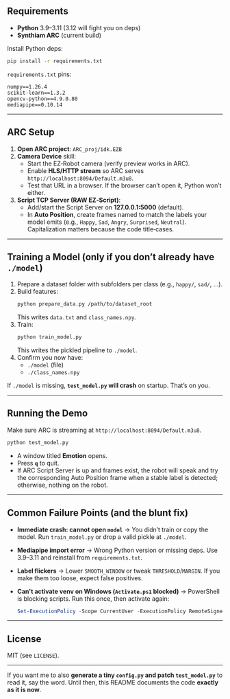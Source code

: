 ## Requirements

- **Python** 3.9–3.11 (3.12 will fight you on deps)
- **Synthiam ARC** (current build)

Install Python deps:

```bash
pip install -r requirements.txt
```

`requirements.txt` pins:
```
numpy==1.26.4
scikit-learn==1.3.2
opencv-python==4.9.0.80
mediapipe==0.10.14
```

---

## ARC Setup

1. **Open ARC project**: `ARC_proj/idk.EZB`
2. **Camera Device** skill:
   - Start the EZ‑Robot camera (verify preview works in ARC).
   - Enable **HLS/HTTP stream** so ARC serves `http://localhost:8094/Default.m3u8`.
   - Test that URL in a browser. If the browser can’t open it, Python won’t either.
3. **Script TCP Server (RAW EZ‑Script)**:
   - Add/start the Script Server on **127.0.0.1:5000** (default).
   - In **Auto Position**, create frames named to match the labels your model emits (e.g., `Happy`, `Sad`, `Angry`, `Surprised`, `Neutral`). Capitalization matters because the code title‑cases.
   
---

## Training a Model (only if you don’t already have `./model`)

1. Prepare a dataset folder with subfolders per class (e.g., `happy/`, `sad/`, …).
2. Build features:
   ```bash
   python prepare_data.py /path/to/dataset_root
   ```
   This writes `data.txt` and `class_names.npy`.
3. Train:
   ```bash
   python train_model.py
   ```
   This writes the pickled pipeline to `./model`.
4. Confirm you now have:
   - `./model` (file)  
   - `./class_names.npy`

If `./model` is missing, **`test_model.py` will crash** on startup. That’s on you.

---

## Running the Demo

Make sure ARC is streaming at `http://localhost:8094/Default.m3u8`.

```bash
python test_model.py
```

- A window titled **Emotion** opens.
- Press **`q`** to quit.
- If ARC Script Server is up and frames exist, the robot will speak and try the corresponding Auto Position frame when a stable label is detected; otherwise, nothing on the robot.

---

## Common Failure Points (and the blunt fix)

- **Immediate crash: cannot open `model`** → You didn’t train or copy the model. Run `train_model.py` or drop a valid pickle at `./model`.
- **Mediapipe import error** → Wrong Python version or missing deps. Use 3.9–3.11 and reinstall from `requirements.txt`.
- **Label flickers** → Lower `SMOOTH_WINDOW` or tweak `THRESHOLD`/`MARGIN`. If you make them too loose, expect false positives.
- **Can't activate venv on Windows (`Activate.ps1` blocked)** → PowerShell is blocking scripts. Run this once, then activate again:

  ```powershell
  Set-ExecutionPolicy -Scope CurrentUser -ExecutionPolicy RemoteSigned

---

## License

MIT (see `LICENSE`).

---

If you want me to also **generate a tiny `config.py` and patch `test_model.py`** to read it, say the word. Until then, this README documents the code **exactly as it is now**.


